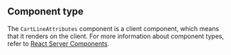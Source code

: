 ## Component type

The `CartLineAttributes` component is a client component, which means that it renders on the client. For more information about component types, refer to [React Server Components](/api/hydrogen/framework/react-server-components).
